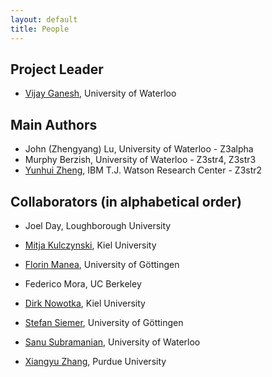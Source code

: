 ```yaml
---
layout: default
title: People
---
```


## Project Leader

* [Vijay Ganesh](https://ece.uwaterloo.ca/~vganesh/), University of Waterloo

## Main Authors

* John (Zhengyang) Lu, University of Waterloo - Z3alpha
* Murphy Berzish, University of Waterloo - Z3str4, Z3str3
* [Yunhui Zheng](http://researcher.ibm.com/researcher/view.php?person=us-zhengyu), IBM T.J. Watson Research Center - Z3str2

## Collaborators (in alphabetical order)

* Joel Day, Loughborough University
* [Mitja Kulczynski](https://kulczyn.ski), Kiel University

* [Florin Manea](https://www.uni-goettingen.de/de/team/620412.html), University of Göttingen 
* Federico Mora, UC Berkeley
* [Dirk Nowotka](http://zs.uni-kiel.de/en), Kiel University
* [Stefan Siemer](https://www.uni-goettingen.de/de/team/620412.html), University of Göttingen 
* [Sanu Subramanian](http://ca.linkedin.com/in/sanues/), University of Waterloo
* [Xiangyu Zhang](http://www.cs.purdue.edu/homes/xyzhang/), Purdue University
